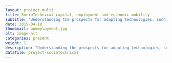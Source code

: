 ```yaml
---
layout: project_multi
title: SocioTechnical capital, employment and economic mobility
subtitle: "Understanding the prospects for adapting technologies, such as online labor markets, to build and exploit both personal and impersonal SocioTechnical Capital (e.g., particularly among those with limited social and human capital) requires an understanding of the barriers that will need to be overcome to make such tools beneficial. This project aims to investigate these barriers and seek for ways for technology to mitigate them. This project also investigates existing tools that may be useful to these communities, and we design and implement customized tools to mitigate these barriers as well."
date: 2015-04-18
thumbnail: unemployment.jpg
alt: image-alt
categories: present
weight: 1
description: "Understanding the prospects for adapting technologies, such as online labor markets, to build and exploit both personal and impersonal SocioTechnical Capital (e.g., particularly among those with limited social and human capital) requires an understanding of the barriers that will need to be overcome to make such tools beneficial. This project aims to investigate these barriers and seek for ways for technology to mitigate them. This project also investigates existing tools that may be useful to these communities, and we design and implement customized tools to mitigate these barriers as well."
datafile: project-sociotechnical
---
```

